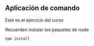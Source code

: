 ## Aplicación de comando

Este es el ejercicio del curso

Recuerden instalar los paquetes de node

```
npm install
```